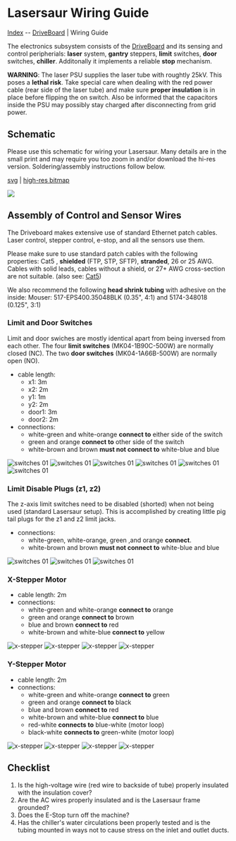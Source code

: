 Lasersaur Wiring Guide
======================

[Index](index.md) -- [DriveBoard](driveboard.md) | Wiring Guide

The electronics subsystem consists of the [DriveBoard](driveboard.md) and its sensing and control peripherials: **laser** system, **gantry** steppers, **limit** switches, **door** switches, **chiller**. Additonally it implements a reliable **stop** mechanism.

**WARNING**: The laser PSU supplies the laser tube with roughtly 25kV. This poses a **lethal risk**. Take special care when dealing with the red power cable (rear side of the laser tube) and make sure **proper insulation** is in place before flipping the on switch. Also be informed that the capacitors inside the PSU may possibly stay charged after disconnecting from grid power.


Schematic
---------

Please use this schematic for wiring your Lasersaur. Many details are in the small print and may require you too zoom in and/or download the hi-res version. Soldering/assembly instructions follow below.

[svg](img/wiring-lasersaur-control.svg) | [high-res bitmap](img/wiring-lasersaur-control.jpg)

<img src="img/wiring-lasersaur-control.jpg" style="100%">



Assembly of Control and Sensor Wires
------------------------------------
The Driveboard makes extensive use of standard Ethernet patch cables. Laser control, stepper control, e-stop, and all the sensors use them.

Please make sure to use standard patch cables with the following properties: Cat5 , **shielded** (FTP, STP, SFTP), **stranded**, 26 or 25 AWG. Cables with solid leads, cables without a shield, or 27+ AWG cross-section are not suitable. (also see: [Cat5](https://en.wikipedia.org/wiki/Category_5_cable))

We also recommend the following **head shrink tubing** with adhesive on the inside: Mouser: 517-EPS400.35048BLK (0.35", 4:1) and 5174-348018 (0.125", 3:1)

### Limit and Door Switches

Limit and door swiches are mostly identical apart from being inversed from each other. The four **limit switches** (MK04-1B90C-500W) are normally closed (NC). The two **door switches** (MK04-1A66B-500W) are normally open (NO).

- cable length:
  - x1: 3m
  - x2: 2m
  - y1: 1m
  - y2: 2m
  - door1: 3m
  - door2: 2m
- connections:
  - white-green and white-orange **connect to** either side of the switch
  - green and orange **connect to** other side of the switch
  - white-brown and brown **must not connect to** white-blue and blue

![switches 01](img/wiring-switches-01.jpg)
![switches 01](img/wiring-switches-02.jpg)
![switches 01](img/wiring-switches-03.jpg)
![switches 01](img/wiring-switches-04.jpg)
![switches 01](img/wiring-switches-05.jpg)
![switches 01](img/wiring-switches-06.jpg)

### Limit Disable Plugs (z1, z2)

The z-axis limit switches need to be disabled (shorted) when not being used (standard Lasersaur setup). This is accomplished by creating little pig tail plugs for the z1 and z2 limit jacks.

- connections:
  - white-green, white-orange, green ,and orange **connect**.
  - white-brown and brown **must not connect to** white-blue and blue

![switches 01](img/wiring-z-disable-01.jpg)
![switches 01](img/wiring-z-disable-02.jpg)
![switches 01](img/wiring-z-disable-03.jpg)

### X-Stepper Motor

- cable length: 2m
- connections:
  - white-green and white-orange **connect to** orange
  - green and orange **connect to** brown
  - blue and brown **connect to** red
  - white-brown and white-blue **connect to** yellow

![x-stepper](img/wiring-x-stepper-01.jpg)
![x-stepper](img/wiring-x-stepper-02.jpg)
![x-stepper](img/wiring-x-stepper-03.jpg)
![x-stepper](img/wiring-x-stepper-04.jpg)

### Y-Stepper Motor

- cable length: 2m
- connections:
  - white-green and white-orange **connect to** green
  - green and orange **connect to** black
  - blue and brown **connect to** red
  - white-brown and white-blue **connect to** blue
  - red-white **connects to** blue-white (motor loop)
  - black-white **connects to** green-white (motor loop)

![x-stepper](img/wiring-y-stepper-01.jpg)
![x-stepper](img/wiring-y-stepper-02.jpg)
![x-stepper](img/wiring-y-stepper-03.jpg)
![x-stepper](img/wiring-y-stepper-04.jpg)

Checklist
---------

1. Is the high-voltage wire (red wire to backside of tube) properly insulated with the insulation cover?
2. Are the AC wires properly insulated and is the Lasersaur frame grounded?
3. Does the E-Stop turn off the machine?
4. Has the chiller's water circulations been properly tested and is the tubing mounted in ways not to cause stress on the inlet and outlet ducts.
